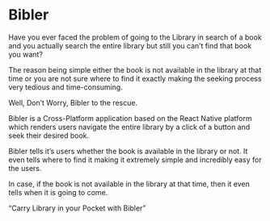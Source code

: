 # Bibler
Have you ever faced the problem of going to the Library in search of a book and you actually search the entire library but still you can’t find that book you want? 

The reason being simple either the book is not available in the library at that time or you are not sure where to find it exactly making the seeking process very tedious and time-consuming.

Well, Don’t Worry, Bibler to the rescue.

Bibler is a Cross-Platform application based on the React Native platform which renders users navigate the entire library by a click of a button and seek their desired book. 

Bibler tells it’s users whether the book is available in the library or not. It even tells where to find it making it extremely simple and incredibly easy for the users.

In case, if the book is not available in the library at that time, then it even tells when it is going to come.

“Carry Library in your Pocket with Bibler”
